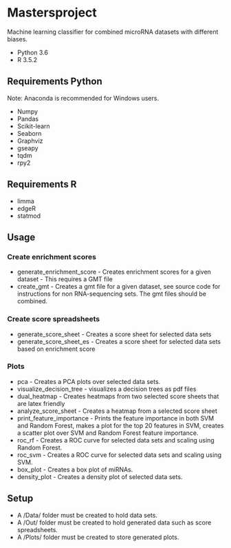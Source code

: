 # Mastersproject
Machine learning classifier for combined microRNA datasets with different biases.
* Python 3.6
* R 3.5.2


## Requirements Python
Note: Anaconda is recommended for Windows users.
* Numpy
* Pandas
* Scikit-learn
* Seaborn
* Graphviz
* gseapy
* tqdm
* rpy2

## Requirements R
* limma
* edgeR
* statmod


## Usage
### Create enrichment scores
* generate_enrichment_score - Creates enrichment scores for a given dataset - This requires a GMT file
* create_gmt - Creates a gmt file for a given dataset, see source code for instructions for non RNA-sequencing sets. The gmt files should be combined.

### Create score spreadsheets
* generate_score_sheet - Creates a score sheet for selected data sets
* generate_score_sheet_es - Creates a score sheet for selected data sets based on enrichment score

### Plots
* pca - Creates a PCA plots over selected data sets.
* visualize_decision_tree - visualizes a decision trees as pdf files
* dual_heatmap - Creates heatmaps from two selected score sheets that are latex friendly
* analyze_score_sheet - Creates a heatmap from a selected score sheet
* print_feature_importance - Prints the feature importance in both SVM and Random Forest, makes a plot for the top 20 features in SVM, creates a scatter plot over SVM and Random Forest feature importance.
* roc_rf - Creates a ROC curve for selected data sets and scaling using Random Forest.
* roc_svm - Creates a ROC curve for selected data sets and scaling using SVM.
* box_plot - Creates a box plot of miRNAs.
* density_plot - Creates a density plot of selected data sets.

## Setup
* A /Data/ folder must be created to hold data sets.
* A /Out/ folder must be created to hold generated data such as score spreadsheets.
* A /Plots/ folder must be created to store generated plots.
